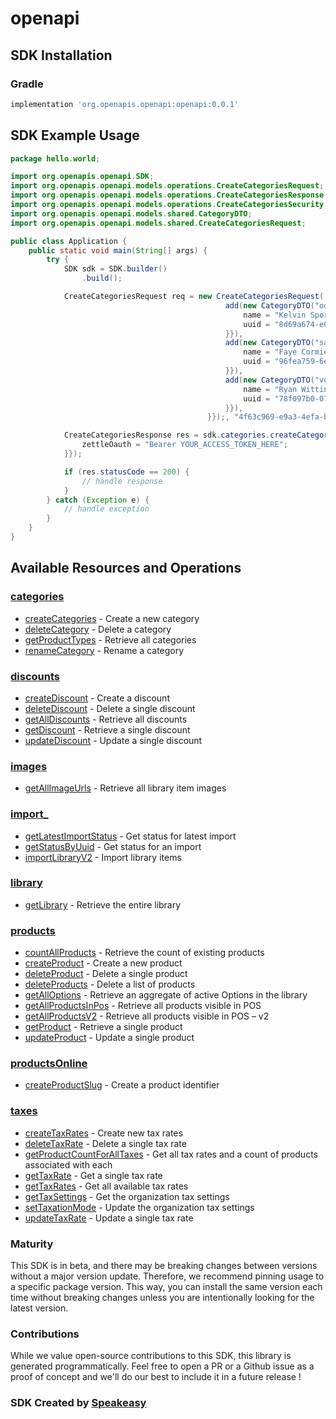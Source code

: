 # openapi

<!-- Start SDK Installation -->
## SDK Installation

### Gradle

```groovy
implementation 'org.openapis.openapi:openapi:0.0.1'
```
<!-- End SDK Installation -->

## SDK Example Usage
<!-- Start SDK Example Usage -->
```java
package hello.world;

import org.openapis.openapi.SDK;
import org.openapis.openapi.models.operations.CreateCategoriesRequest;
import org.openapis.openapi.models.operations.CreateCategoriesResponse;
import org.openapis.openapi.models.operations.CreateCategoriesSecurity;
import org.openapis.openapi.models.shared.CategoryDTO;
import org.openapis.openapi.models.shared.CreateCategoriesRequest;

public class Application {
    public static void main(String[] args) {
        try {
            SDK sdk = SDK.builder()
                .build();

            CreateCategoriesRequest req = new CreateCategoriesRequest(                new CreateCategoriesRequest(                new org.openapis.openapi.models.shared.CategoryDTO[]{{
                                                add(new CategoryDTO("odit", "ddf7cc78-ca1b-4a92-8fc8-16742cb73920") {{
                                                    name = "Kelvin Sporer";
                                                    uuid = "8d69a674-e0f4-467c-8879-6ed151a05dfc";
                                                }}),
                                                add(new CategoryDTO("sapiente", "1a3a2fa9-4677-4392-91aa-52c3f5ad019d") {{
                                                    name = "Faye Cormier";
                                                    uuid = "96fea759-6eb1-40fa-aa23-52c5955907af";
                                                }}),
                                                add(new CategoryDTO("voluptates", "1e91e450-ad2a-4bd4-8269-802d502a94bb") {{
                                                    name = "Ryan Witting";
                                                    uuid = "78f097b0-074f-4154-b1b5-e6e13b99d488";
                                                }}),
                                            }});, "4f63c969-e9a3-4efa-b7df-b14cd66ae395");            

            CreateCategoriesResponse res = sdk.categories.createCategories(req, new CreateCategoriesSecurity("accusamus") {{
                zettleOauth = "Bearer YOUR_ACCESS_TOKEN_HERE";
            }});

            if (res.statusCode == 200) {
                // handle response
            }
        } catch (Exception e) {
            // handle exception
        }
    }
}
```
<!-- End SDK Example Usage -->

<!-- Start SDK Available Operations -->
## Available Resources and Operations


### [categories](docs/categories/README.md)

* [createCategories](docs/categories/README.md#createcategories) - Create a new category
* [deleteCategory](docs/categories/README.md#deletecategory) - Delete a category
* [getProductTypes](docs/categories/README.md#getproducttypes) - Retrieve all categories
* [renameCategory](docs/categories/README.md#renamecategory) - Rename a category

### [discounts](docs/discounts/README.md)

* [createDiscount](docs/discounts/README.md#creatediscount) - Create a discount
* [deleteDiscount](docs/discounts/README.md#deletediscount) - Delete a single discount 
* [getAllDiscounts](docs/discounts/README.md#getalldiscounts) - Retrieve all discounts
* [getDiscount](docs/discounts/README.md#getdiscount) - Retrieve a single discount
* [updateDiscount](docs/discounts/README.md#updatediscount) - Update a single discount

### [images](docs/images/README.md)

* [getAllImageUrls](docs/images/README.md#getallimageurls) - Retrieve all library item images

### [import_](docs/import/README.md)

* [getLatestImportStatus](docs/import/README.md#getlatestimportstatus) - Get status for latest import
* [getStatusByUuid](docs/import/README.md#getstatusbyuuid) - Get status for an import
* [importLibraryV2](docs/import/README.md#importlibraryv2) - Import library items

### [library](docs/library/README.md)

* [getLibrary](docs/library/README.md#getlibrary) - Retrieve the entire library

### [products](docs/products/README.md)

* [countAllProducts](docs/products/README.md#countallproducts) - Retrieve the count of existing products
* [createProduct](docs/products/README.md#createproduct) - Create a new product
* [deleteProduct](docs/products/README.md#deleteproduct) - Delete a single product
* [deleteProducts](docs/products/README.md#deleteproducts) - Delete a list of products
* [getAllOptions](docs/products/README.md#getalloptions) - Retrieve an aggregate of active Options in the library
* [getAllProductsInPos](docs/products/README.md#getallproductsinpos) - Retrieve all products visible in POS
* [getAllProductsV2](docs/products/README.md#getallproductsv2) - Retrieve all products visible in POS – v2
* [getProduct](docs/products/README.md#getproduct) - Retrieve a single product
* [updateProduct](docs/products/README.md#updateproduct) - Update a single product

### [productsOnline](docs/productsonline/README.md)

* [createProductSlug](docs/productsonline/README.md#createproductslug) - Create a product identifier

### [taxes](docs/taxes/README.md)

* [createTaxRates](docs/taxes/README.md#createtaxrates) - Create new tax rates
* [deleteTaxRate](docs/taxes/README.md#deletetaxrate) - Delete a single tax rate
* [getProductCountForAllTaxes](docs/taxes/README.md#getproductcountforalltaxes) - Get all tax rates and a count of products associated with each
* [getTaxRate](docs/taxes/README.md#gettaxrate) - Get a single tax rate
* [getTaxRates](docs/taxes/README.md#gettaxrates) - Get all available tax rates
* [getTaxSettings](docs/taxes/README.md#gettaxsettings) - Get the organization tax settings 
* [setTaxationMode](docs/taxes/README.md#settaxationmode) - Update the organization tax settings
* [updateTaxRate](docs/taxes/README.md#updatetaxrate) - Update a single tax rate
<!-- End SDK Available Operations -->

### Maturity

This SDK is in beta, and there may be breaking changes between versions without a major version update. Therefore, we recommend pinning usage 
to a specific package version. This way, you can install the same version each time without breaking changes unless you are intentionally 
looking for the latest version.

### Contributions

While we value open-source contributions to this SDK, this library is generated programmatically. 
Feel free to open a PR or a Github issue as a proof of concept and we'll do our best to include it in a future release !

### SDK Created by [Speakeasy](https://docs.speakeasyapi.dev/docs/using-speakeasy/client-sdks)
